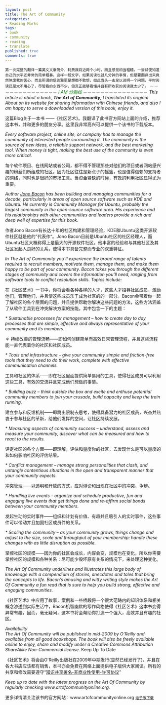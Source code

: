 ```yaml
---
layout: post
title: The Art of Community
categories:
- Reading Marks
tags:
- book
- community
- reading
- translate
published: true
comments: true
---
```

<p><code>第一次完整的翻译一篇英文文章简介，耗费我将近两个小时，而且感觉相当粗糙，一尝试便知道自己的水平还非常的简单粗暴。这样一段文字，如果阅读也就几分钟的事情，但是要翻译出来竟然煞废我的苦心，而且所谓的信达雅更是想都不敢想，如此当头一击足以说明一个问题，平时阅读还是太不用心了，尽管看的东西不少，但真正能够看懂并且有所收获的阅读就太少了。</code>
－－－－－－－－－－－－－－<i style="color:green"> I AM 分割线 </i>－－－－－－－－－－－－－－－
<i>This article is about a book, <b>The Art of Community</b>, I translated its original <a herf="http://www.artofcommunityonline.org/about/">About</a> on its website for sharing information with Chinese friends, and also I am happy to serve a downloaded version of this book, enjoy it.</i></p>

<p>这篇Blog关于一本书 ——《社区艺术》。我翻译了此书官方网站上面的介绍，推荐这本书，并和更多的朋友分享。这里我非常高兴可以提供一个该书的下载版本。</p>

<p><i>Every software project, online site, or company has to manage the community of interested people surrounding it. The community is the source of new ideas, a reliable support network, and the best marketing tool. When money is tight, making the best use of the community is even more critical.</i></p>

<p>每个软件项目、在线网站或者公司，都不得不管理那些对他们的项目或者网站感兴趣的粉丝们所组成的社区，因为社区往往是新点子的摇篮，也是值得信赖的支持者的网络，同时也是很好的市场工具。当资金紧缺的时候，有效的利用社区显得尤为重要。</p>

<p><i>Author <a href="http://www.artofcommunityonline.org/about-the-author/">Jono Bacon</a> has been building and managing communities for a decade, particularly in areas of open source software such as KDE and Ubuntu. He currently is Community Manager for Ubuntu, probably the largest community in the open-source software area. His experience and his relationships with other communities and leaders provide a rich and deep well of expertise for this book.</i></p>

<p>作者Jono Bacon有长达十年的社区构建和管理经验，KDE和Ubuntu这类开源软件社区就是他的”代表作“。Jono Bacon目前是Ubuntu社区的社区经理人，而Ubuntu社区大概称得上是最大的开源软件社区。他丰富的经验和与其他社区及其社区发起人良好的关系，使得本书具备完整而专业的双重特征。</p>

<p><i>In The Art of Community you’ll experience the broad range of talents required to recruit members, motivate them, manage them, and make them happy to be part of your community. Bacon takes you through the different stages of community and covers the information you’ll need, ranging from software tools to conflict resolution skills. Topics include:</i></p>

<p>在《社区艺术》一书中，你将会看各种各样的人才，这些人才招募社区成员，激励他们，管理他们，并且使这些成员乐于成为社区的的一部分。Bacon会带着你一起了解社区的各个层面的问题，并且提供帮助你解决这些问题的方法，这些方法涵盖了从软件工具到在冲突解决方案的技能。其中包含一下的主题：</p>

<p>   <i> * Sustainable processes for management – how to create day to day processes that are simple, effective and always representative of your community and its members.</i></p>

<p>＊ 持续改善的管理流畅——即如何创建简单而高效日常管理流程，并且这些流程能一直代表着你的社区和社区成员。</p>

<p>    <i>* Tools and infrastructure – give your community simple and friction-free tools that they need to do their work, complete with effective communication channels.</i></p>

<p>工具和社区的体系——即在社区里面提供简单易用的工具，使得社区成员可以利用这些工具，有效的交流并且完成他们想做的事情。</p>

<p>    <i>* Building buzz – think outside the box and excite and enthuse potential community members to join your crusade, build capacity and keep the train running.</i></p>

<p>建立参与和反馈机制——即跳出限制去思考，使得具备潜力的社区成员，兴奋并热衷于参与社区的革新，给他们发挥的空间，让社区持续发展。</p>

<p>    <i>* Measuring aspects of community success – understand, assess and measure your community, discover what can be measured and how to react to the results.</i></p>

<p>评定社区的各个方面——即理解，评估和量度你的社区，去发现什么是可以量度的和如何影响社区的评估结果。</p>

<p>    <i>* Conflict management – manage strong personalities that clash, and untangle contentious situations in the open and transparent manner that your community expects.</i></p>

<p>冲突管理——以透明和开放的方式，应对诽谤和出现在社区中的冲突、争辩。</p>

<p>    <i>* Handling live events – organize and schedule productive, fun and engaging live events that get things done and re-affirm social bonds between your community members.</i></p>

<p>发起生动的实时事件——组织和计划有价值、有趣并且吸引人的实时事件，这些事件可以带动并且加固社区成员件的关系。</p>

<p>    <i>* Scaling the community – as your community grows, things change and adjust to the size, scale and throughput of your membership: handle these changes with as little disruption as possible.</i></p>

<p>掌控社区的规模——因为你的社区会成长，内容会变，规模也在变化，所以你需要掌控社区的规模和各种关系：尽可能少毁坏原有关系的情况下，来处理这种变化。</p>

<p><i>The Art Of Community underlines and illustrates this large body of knowledge with a compendium of stories, anecdotes and tales that bring the concepts to life. Bacon’s amusing and witty writing style makes the Art Of Community a fun read that is sure to help you build strong, effective and engaging communities.</i></p>

<p>《社区艺术》中应用了故事，案例和一些桥段将一个很大范畴内的知识体系和相关概念渗透到实际生活中，Bacon机智幽默的写作风格使得《社区艺术》这本书变得异常有趣，因而，毫无疑问，这本书将会帮助你打造一个强大，高效并且有趣的社区。</p>

<p><i>Availability<br />
The Art Of Community will be published in mid-2009 by O’Reilly and available from all good bookshops. The book will also be freely available online to enjoy, share and modify under a Creative Commons Attribution ShareAlike Non-Commercial license.</i>
Keep Up To Date</p>

<p>《社区艺术》将会由O'Reilly出版社在2009年中期发行(显然已经发行了)，并且在各大书店应该都有销售，本书亦会免费在网络上面提供电子版供大家阅读。所有的共享和修改需要遵守“<a href="http://creativecommons.org/licenses/by-nc-nd/2.5/cn/">知识共享署名-非商业性使用-许可协议</a>”</p>

<p><i>Keep up to date with the latest progress on the Art Of Community by regularly checking www.artofcommunityonline.org.</i></p>

<p>更多详情清关注该书的官方网站：www.artofcommunityonline.org
<code><a href="http://blog.wangyaodi.com/wp-content/uploads/2009/11/jonobacon-theartofcommunity-1ed.pdf">电子版下载</a></code></p>
